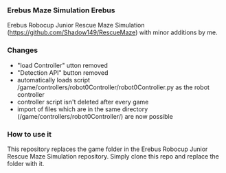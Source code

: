 ### Erebus Maze Simulation Erebus
Erebus Robocup Junior Rescue Maze Simulation (https://github.com/Shadow149/RescueMaze) with minor additions by me.

### Changes
- "load Controller" utton removed
- "Detection API" button removed
- automatically loads script /game/controllers/robot0Controller/robot0Controller.py as the robot controller
- controller script isn't deleted after every game
- import of files which are in the same directory (/game/controllers/robot0Controller/) are now possible

### How to use it
This repository replaces the game folder in the Erebus Robocup Junior Rescue Maze Simulation repository.
Simply clone this repo and replace the folder with it.

